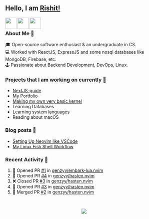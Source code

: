 ## Hello, I am [Rishit!](https://portfolio-genzyy.vercel.app/)

<a href="https://www.linkedin.com/in/rishit-pandey/" target="_blank">
    <img align="left" width="36px" src="https://img.icons8.com/fluency/48/000000/linkedin.png"/>
</a>

<a href="mailto:rishpandey8097@gmail.com" target="_blank">
    <img align="left" width="36px" src="https://img.icons8.com/plasticine/48/000000/gmail-new.png"/>
</a>

<a href="https://drive.google.com/file/d/1qCkZMKmikRYXOyqVC-taDFac7ZNDlGWe/view?usp=sharing" target="_blank">
    <img align="left" width="36px" src="https://img.icons8.com/external-itim2101-lineal-color-itim2101/64/000000/external-resume-human-resources-itim2101-lineal-color-itim2101.png"/>
</a>

<br />

### About Me 🚀

🎓 Open-source software enthusiast & an undergraduate in CS. <br />
💻 Worked with ReactJS, ExpressJS and some nosql databases like MongoDB, Firebase, etc. <br />
🕹️ Passionate about Backend Development, DevOps, Linux. <br />

### Projects that I am working on currently 🚧

- [NextJS-guide](https://github.com/genzyy/NextJS-guide)
- [My Portfolio](https://github.com/genzyy/next-portfolio)
- [Making my own very basic kernel](https://github.com/genzyy/rust_os)
- Learning Databases
- Learning system languages
- Reading about macOS

### Blog posts 📗

<!-- BLOG-POST-LIST:START -->
- [Setting Up Neovim like VSCode](https://dev.to/rishitpandey/setting-up-neovim-like-vscode-j8h)
- [My Linux Fish Shell Workflow](https://dev.to/rishitpandey/my-linux-fish-shell-workflow-28lk)
<!-- BLOG-POST-LIST:END -->

### Recent Activity 👀

<!--START_SECTION:activity-->
1. 💪 Opened PR [#1](https://github.com/genzyy/embark-lua.nvim/pull/1) in [genzyy/embark-lua.nvim](https://github.com/genzyy/embark-lua.nvim)
2. 💪 Opened PR [#4](https://github.com/genzyy/hasten.nvim/pull/4) in [genzyy/hasten.nvim](https://github.com/genzyy/hasten.nvim)
3. ❌ Closed PR [#3](https://github.com/genzyy/hasten.nvim/pull/3) in [genzyy/hasten.nvim](https://github.com/genzyy/hasten.nvim)
4. 💪 Opened PR [#3](https://github.com/genzyy/hasten.nvim/pull/3) in [genzyy/hasten.nvim](https://github.com/genzyy/hasten.nvim)
5. 🎉 Merged PR [#2](https://github.com/genzyy/hasten.nvim/pull/2) in [genzyy/hasten.nvim](https://github.com/genzyy/hasten.nvim)
<!--END_SECTION:activity-->
<br />

<p align="center">
  <img src="https://github-readme-stats.vercel.app/api?username=genzyy&show_icons=true&theme=radical&count_private=true&line_height=27">
</p>
